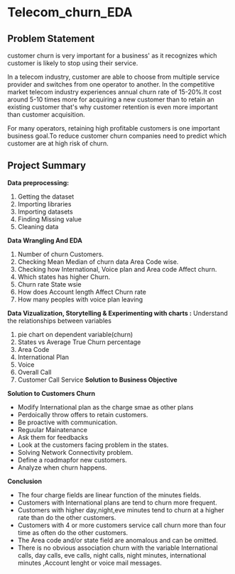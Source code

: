 # Telecom_churn_EDA


## Problem Statement

customer churn is very important for a business' as it recognizes which customer is likely to stop using their service.

In a telecom industry, customer are able to choose from multiple service provider and switches from one operator to another. In the competitive market telecom industry experiences annual churn rate of 15-20%.It cost around 5-10 times more for acquiring a new customer than to retain an existing customer that's why customer retention is even more important than customer acquisition.

For many operators, retaining high profitable customers is one important business goal.To reduce customer churn companies need to predict which customer are at high risk of churn.




## Project Summary
**Data preprocessing:**
1. Getting the dataset
2. Importing libraries
3. Importing datasets
4. Finding Missing value
5. Cleaning data



**Data Wrangling And EDA**
1. Number of churn Customers.
2. Checking Mean Median of churn data Area Code wise.
3. Checking how International, Voice plan and Area code Affect churn.
4. Which states has higher Churn.
5. Churn rate State wsie
6. How does Account length Affect Churn rate
7. How many peoples with voice plan leaving

**Data Vizualization, Storytelling & Experimenting with charts :**
Understand the relationships between variables 
1. pie chart on dependent variable(churn)
2. States vs Average True Churn percentage
3. Area Code
4. International Plan
5. Voice
6. Overall Call
7. Customer Call Service 
**Solution to Business Objective**

**Solution to Customers Churn**
*   Modify International plan as the charge smae as other plans
*   Perdoically throw offers to retain customers.
*   Be proactive with communication.
*   Reguular Mainatenance
*   Ask them for feedbacks
*   Look at the customers facing problem  in the states.
*   Solving Network Connectivity problem.
*   Define a roadmapfor new customers.
*   Analyze when churn happens.

**Conclusion**
 * The four charge fields are linear function of the minutes fields.
 * Customers with International plans are tend to churn more frequent.
 * Customers with higher day,night,eve minutes tend to churn at a higher rate than do the other customers.
 * Customers with 4 or more customers service call churn more than four time as often do the other customers.
 * The Area code and/or state field are anomalous and can be omitted.
 * There is no obvious association churn with the variable  International calls, day calls, eve calls, night calls, night minutes, international minutes ,Account lenght or voice mail messages.
